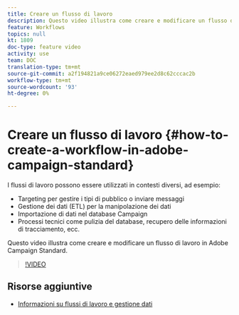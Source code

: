 ```yaml
---
title: Creare un flusso di lavoro
description: Questo video illustra come creare e modificare un flusso di lavoro in Adobe Campaign Standard.
feature: Workflows
topics: null
kt: 1809
doc-type: feature video
activity: use
team: DOC
translation-type: tm+mt
source-git-commit: a2f194821a9ce06272eaed979ee2d8c62cccac2b
workflow-type: tm+mt
source-wordcount: '93'
ht-degree: 0%

---
```



# Creare un flusso di lavoro {#how-to-create-a-workflow-in-adobe-campaign-standard}

I flussi di lavoro possono essere utilizzati in contesti diversi, ad esempio:

* Targeting per gestire i tipi di pubblico o inviare messaggi
* Gestione dei dati (ETL) per la manipolazione dei dati
* Importazione di dati nel database Campaign
* Processi tecnici come pulizia del database, recupero delle informazioni di tracciamento, ecc.

Questo video illustra come creare e modificare un flusso di lavoro in Adobe Campaign Standard.

>[!VIDEO](https://video.tv.adobe.com/v/23937?quality=12)

## Risorse aggiuntive

* [Informazioni su flussi di lavoro e gestione dati](https://docs.adobe.com/content/help/en/campaign-standard/using/managing-processes-and-data/about-workflows-and-data-management/discovering-workflows.html)
